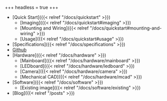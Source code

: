 +++
headless = true
+++

- [Quick Start]({{< relref "/docs/quickstart" >}})
  - [Imaging]({{< relref "/docs/quickstart#imaging" >}})
  - [Mounting and Wiring]({{< relref "/docs/quickstart#mounting-and-wiring" >}})
  - [Usage]({{< relref "/docs/quickstart#usage" >}})
- [Specifications]({{< relref "/docs/specifications" >}})
- [Github](https://github.com/gloworm-vision/gloworm)
- [Hardware]({{< relref "/docs/hardware" >}})
  - [Mainboard]({{< relref "/docs/hardware/mainboard" >}})
  - [LEDboard]({{< relref "/docs/hardware/ledboard" >}})
  - [Camera]({{< relref "/docs/hardware/camera" >}})
  - [Mechanical CAD]({{< relref "/docs/hardware/mcad" >}})
- [Software]({{< relref "/docs/software" >}})
  - [Existing image]({{< relref "/docs/software/existing" >}})
- [Blog]({{< relref "/posts" >}})